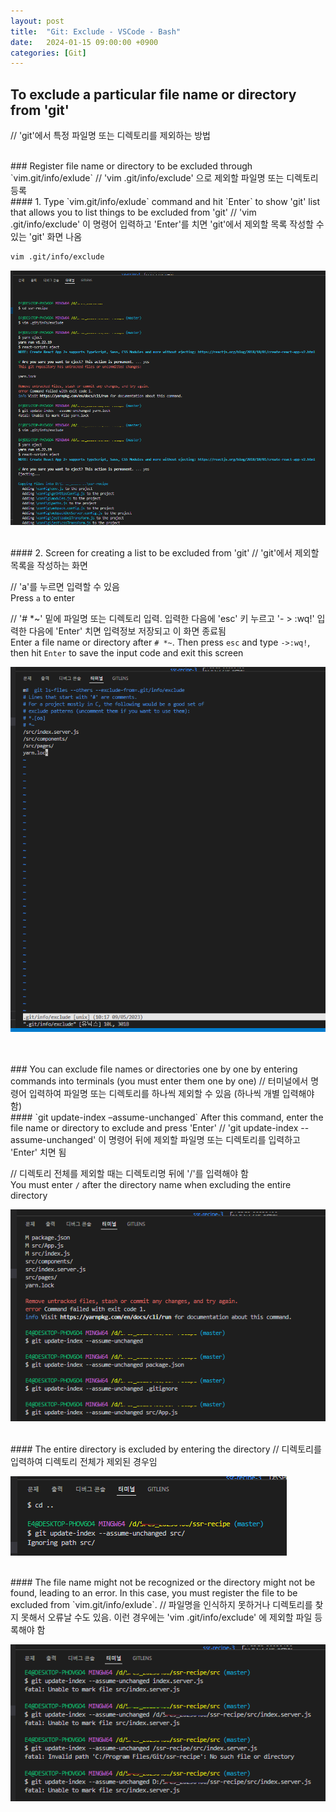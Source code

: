 ```yaml
---
layout: post
title:  "Git: Exclude - VSCode - Bash"
date:   2024-01-15 09:00:00 +0900
categories: [Git]
---
```


## To exclude a particular file name or directory from 'git'   
// 'git'에서 특정 파일명 또는 디렉토리를 제외하는 방법   
   
<br />
### Register file name or directory to be excluded through `vim.git/info/exlude`   
// 'vim .git/info/exclude' 으로 제외할 파일명 또는 디렉토리 등록   
   
<br />
#### 1. Type `vim.git/info/exlude` command and hit `Enter` to show 'git' list that allows you to list things to be excluded from 'git'   
// 'vim .git/info/exclude' 이 명령어 입력하고 'Enter'를 치면 'git'에서 제외할 목록 작성할 수 있는 'git' 화면 나옴   
   
```bash
vim .git/info/exclude
```
   
![](https://raw.githubusercontent.com/mmmirrra/mmmirrra.github.io/main/_assets/gitExclude1-1.png)
   
<br />
#### 2. Screen for creating a list to be excluded from 'git'   
// 'git'에서 제외할 목록을 작성하는 화면   
   
// 'a'를 누르면 입력할 수 있음   
Press `a` to enter   
   
// '# *~' 밑에 파일명 또는 디렉토리 입력. 입력한 다음에 'esc' 키 누르고 '- > :wq!' 입력한 다음에 'Enter' 치면 입력정보 저장되고 이 화면 종료됨   
Enter a file name or directory after `# *~`. Then press `esc` and type `->:wq!`, then hit `Enter` to save the input code and exit this screen   
   
![](https://raw.githubusercontent.com/mmmirrra/mmmirrra.github.io/main/_assets/gitExclude1-2.png)
   
<br />
<br />
### You can exclude file names or directories one by one by entering commands into terminals (you must enter them one by one)   
// 터미널에서 명령어 입력하여 파일명 또는 디렉토리를 하나씩 제외할 수 있음 (하나씩 개별 입력해야 함)   
   
<br />
#### `git update-index –assume-unchanged` After this command, enter the file name or directory to exclude and press 'Enter'   
// 'git update-index --assume-unchanged' 이 명령어 뒤에 제외할 파일명 또는 디렉토리를 입력하고 'Enter' 치면 됨   
   
// 디렉토리 전체를 제외할 때는 디렉토리명 뒤에 '/'를 입력해야 함   
You must enter `/` after the directory name when excluding the entire directory   
   
![](https://raw.githubusercontent.com/mmmirrra/mmmirrra.github.io/main/_assets/gitExclude2-1.png)
   
<br />
#### The entire directory is excluded by entering the directory   
// 디렉토리를 입력하여 디렉토리 전체가 제외된 경우임   
   
![](https://raw.githubusercontent.com/mmmirrra/mmmirrra.github.io/main/_assets/gitExclude2-2.png)
   
<br />
#### The file name might not be recognized or the directory might not be found, leading to an error. In this case, you must register the file to be excluded from `vim.git/info/exlude`.   
// 파일명을 인식하지 못하거나 디렉토리를 찾지 못해서 오류날 수도 있음. 이런 경우에는 'vim .git/info/exclude' 에 제외할 파일 등록해야 함   
   
![](https://raw.githubusercontent.com/mmmirrra/mmmirrra.github.io/main/_assets/gitExclude2-3.png)
